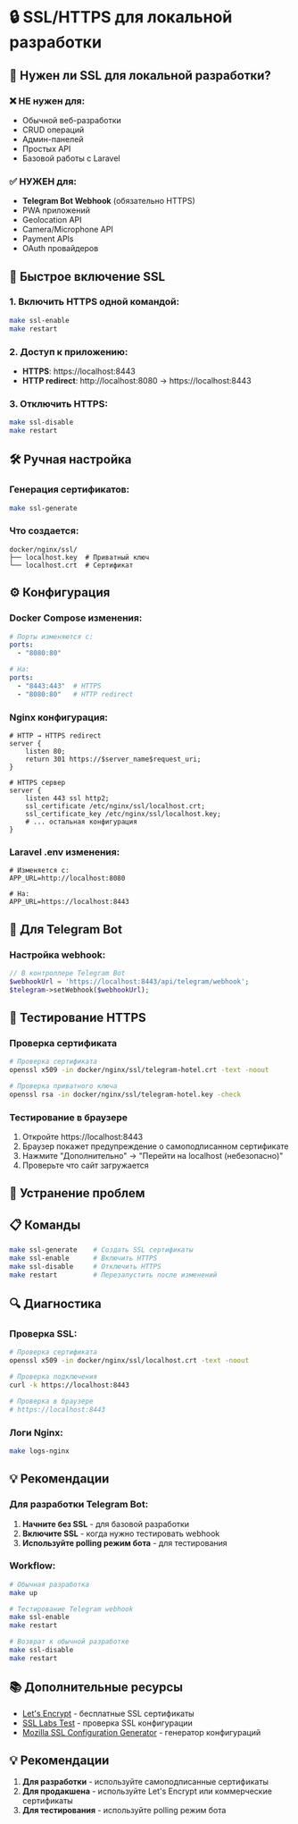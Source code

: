 # 🔒 SSL/HTTPS для локальной разработки

## 🤔 Нужен ли SSL для локальной разработки?

### ❌ **НЕ нужен для:**
- Обычной веб-разработки
- CRUD операций
- Админ-панелей
- Простых API
- Базовой работы с Laravel

### ✅ **НУЖЕН для:**
- **Telegram Bot Webhook** (обязательно HTTPS)
- PWA приложений
- Geolocation API
- Camera/Microphone API
- Payment APIs
- OAuth провайдеров

## 🚀 Быстрое включение SSL

### 1. Включить HTTPS одной командой:
```bash
make ssl-enable
make restart
```

### 2. Доступ к приложению:
- **HTTPS**: https://localhost:8443
- **HTTP redirect**: http://localhost:8080 → https://localhost:8443

### 3. Отключить HTTPS:
```bash
make ssl-disable
make restart
```

## 🛠️ Ручная настройка

### Генерация сертификатов:
```bash
make ssl-generate
```

### Что создается:
```
docker/nginx/ssl/
├── localhost.key  # Приватный ключ
└── localhost.crt  # Сертификат
```

## ⚙️ Конфигурация

### Docker Compose изменения:
```yaml
# Порты изменяются с:
ports:
  - "8080:80"

# На:
ports:
  - "8443:443"  # HTTPS
  - "8080:80"   # HTTP redirect
```

### Nginx конфигурация:
```nginx
# HTTP → HTTPS redirect
server {
    listen 80;
    return 301 https://$server_name$request_uri;
}

# HTTPS сервер
server {
    listen 443 ssl http2;
    ssl_certificate /etc/nginx/ssl/localhost.crt;
    ssl_certificate_key /etc/nginx/ssl/localhost.key;
    # ... остальная конфигурация
}
```

### Laravel .env изменения:
```env
# Изменяется с:
APP_URL=http://localhost:8080

# На:
APP_URL=https://localhost:8443
```

## 🔧 Для Telegram Bot

### Настройка webhook:
```php
// В контроллере Telegram Bot
$webhookUrl = 'https://localhost:8443/api/telegram/webhook';
$telegram->setWebhook($webhookUrl);
```

## 🧪 Тестирование HTTPS

### Проверка сертификата

```bash
# Проверка сертификата
openssl x509 -in docker/nginx/ssl/telegram-hotel.crt -text -noout

# Проверка приватного ключа
openssl rsa -in docker/nginx/ssl/telegram-hotel.key -check
```

### Тестирование в браузере

1. Откройте https://localhost:8443
2. Браузер покажет предупреждение о самоподписанном сертификате
3. Нажмите "Дополнительно" → "Перейти на localhost (небезопасно)"
4. Проверьте что сайт загружается

## 🔧 Устранение проблем

## 📋 Команды

```bash
make ssl-generate    # Создать SSL сертификаты
make ssl-enable      # Включить HTTPS
make ssl-disable     # Отключить HTTPS
make restart         # Перезапустить после изменений
```

## 🔍 Диагностика

### Проверка SSL:
```bash
# Проверка сертификата
openssl x509 -in docker/nginx/ssl/localhost.crt -text -noout

# Проверка подключения
curl -k https://localhost:8443

# Проверка в браузере
# https://localhost:8443
```

### Логи Nginx:
```bash
make logs-nginx
```

## 💡 Рекомендации

### Для разработки Telegram Bot:
1. **Начните без SSL** - для базовой разработки
2. **Включите SSL** - когда нужно тестировать webhook
3. **Используйте polling режим бота** - для тестирования

### Workflow:
```bash
# Обычная разработка
make up

# Тестирование Telegram webhook
make ssl-enable
make restart

# Возврат к обычной разработке
make ssl-disable
make restart
```

## 📚 Дополнительные ресурсы

- [Let's Encrypt](https://letsencrypt.org/) - бесплатные SSL сертификаты
- [SSL Labs Test](https://www.ssllabs.com/ssltest/) - проверка SSL конфигурации
- [Mozilla SSL Configuration Generator](https://ssl-config.mozilla.org/) - генератор конфигураций

## 💡 Рекомендации

1. **Для разработки** - используйте самоподписанные сертификаты
2. **Для продакшена** - используйте Let's Encrypt или коммерческие сертификаты
3. **Для тестирования** - используйте polling режим бота 